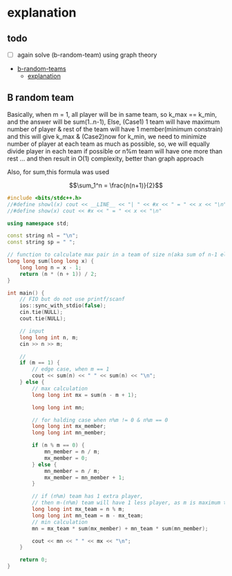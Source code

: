 # explanation

## todo

- [ ] again solve (b-random-team) using graph theory

- [b-random-teams](https://codeforces.com/contest/478/problem/B)
  - [explanation](#b-random-team)

## B random team

Basically, when m = 1, all player will be in same team, so k_max == k_min, and the answer will be sum(1..n-1),
Else,
(Case1) 1 team will have maximum number of player & rest of the team will have 1 member(minimum constrain) and this will give k_max &
(Case2)now for k_min, we need to minimize number of player at each team as much as possible, so, we will equally divide player in each team if possible or n%m team will have one more than rest ... and then result in O(1) complexity, better than graph approach

Also, for sum,this formula was used

```math
\sum_1^n = \frac{n(n+1)}{2}
```

```cpp
#include <bits/stdc++.h>
//#define showl(x) cout << __LINE__ << "| " << #x << " = " << x << "\n"
//#define show(x) cout << #x << " = " << x << "\n"

using namespace std;

const string nl = "\n";
const string sp = " ";

// function to calculate max pair in a team of size n(aka sum of n-1 element)
long long sum(long long x) {
    long long n = x - 1;
    return (n * (n + 1)) / 2;
}

int main() {
    // FIO but do not use printf/scanf
    ios::sync_with_stdio(false);
    cin.tie(NULL);
    cout.tie(NULL);

    // input
    long long int n, m;
    cin >> n >> m;

    //
    if (m == 1) {
        // edge case, when m == 1
        cout << sum(n) << " " << sum(n) << "\n";
    } else {
        // max calculation
        long long int mx = sum(n - m + 1);

        long long int mn;

        // for halding case when n%m != 0 & n%m == 0
        long long int mx_member;
        long long int mn_member;

        if (n % m == 0) {
            mn_member = n / m;
            mx_member = 0;
        } else {
            mn_member = n / m;
            mx_member = mn_member + 1;
        }

        // if (n%m) team has 1 extra player,
        // then m-(n%m) team will have 1 less player, as m is maximum team size
        long long int mx_team = n % m;
        long long int mn_team = m - mx_team;
        // min calculation
        mn = mx_team * sum(mx_member) + mn_team * sum(mn_member);

        cout << mn << " " << mx << "\n";
    }

    return 0;
}
```
